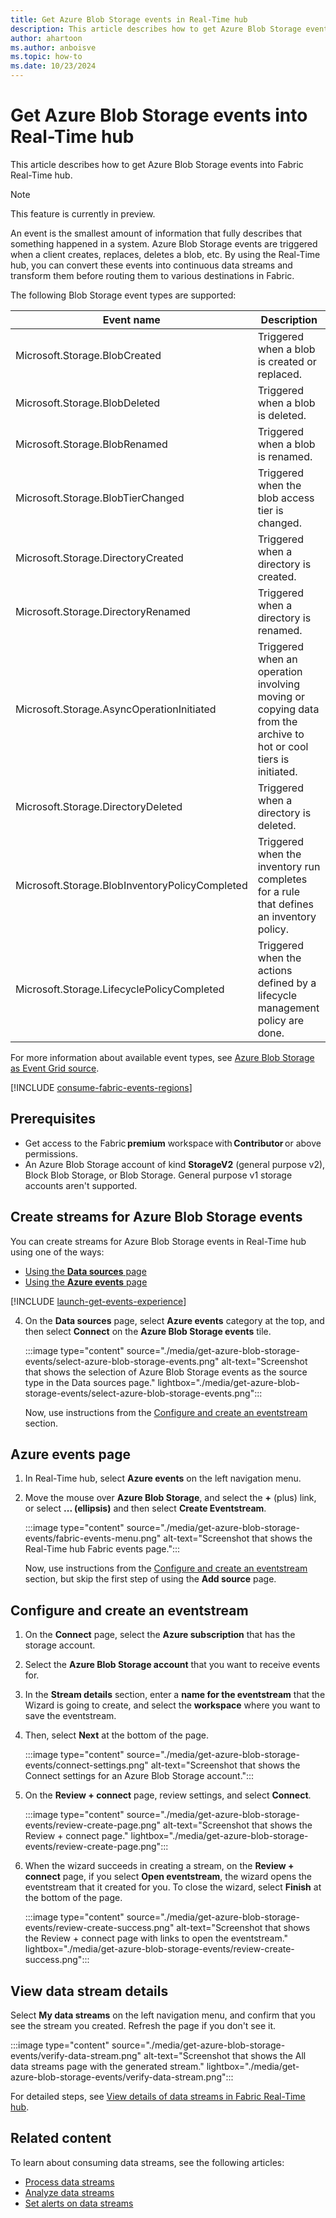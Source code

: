```yaml
---
title: Get Azure Blob Storage events in Real-Time hub
description: This article describes how to get Azure Blob Storage events as an eventstream in Fabric Real-Time hub.
author: ahartoon
ms.author: anboisve
ms.topic: how-to
ms.date: 10/23/2024
---
```


# Get Azure Blob Storage events into Real-Time hub 

This article describes how to get Azure Blob Storage events into Fabric Real-Time hub.

> [!NOTE]
> This feature is currently in preview.

An event is the smallest amount of information that fully describes that something happened in a system. Azure Blob Storage events are triggered when a client creates, replaces, deletes a blob, etc. By using the Real-Time hub, you can convert these events into continuous data streams and transform them before routing them to various destinations in Fabric.

The following Blob Storage event types are supported:

|Event name|Description|
|-------|------------|
|Microsoft.Storage.BlobCreated|Triggered when a blob is created or replaced.|
|Microsoft.Storage.BlobDeleted                    |Triggered when a blob is deleted.|
|Microsoft.Storage.BlobRenamed                    |Triggered when a blob is renamed.|
|Microsoft.Storage.BlobTierChanged                |Triggered when the blob access tier is changed.|
|Microsoft.Storage.DirectoryCreated               |Triggered when a directory is created.|
|Microsoft.Storage.DirectoryRenamed               |Triggered when a directory is renamed.|
|Microsoft.Storage.AsyncOperationInitiated        |Triggered when an operation involving moving or copying data from the archive to hot or cool tiers is initiated.|
|Microsoft.Storage.DirectoryDeleted               |Triggered when a directory is deleted.|
|Microsoft.Storage.BlobInventoryPolicyCompleted   |Triggered when the inventory run completes for a rule that defines an inventory policy.|
|Microsoft.Storage.LifecyclePolicyCompleted       |Triggered when the actions defined by a lifecycle management policy are done.|

For more information about available event types, see [Azure Blob Storage as Event Grid source](/azure/event-grid/event-schema-blob-storage).

[!INCLUDE [consume-fabric-events-regions](./includes/consume-fabric-events-regions.md)]

## Prerequisites

- Get access to the Fabric **premium** workspace with **Contributor** or above permissions.
- An Azure Blob Storage account of kind **StorageV2** (general purpose v2), Block Blob Storage, or Blob Storage. General purpose v1 storage accounts aren't supported.

## Create streams for Azure Blob Storage events

You can create streams for Azure Blob Storage events in Real-Time hub using one of the ways:

- [Using the **Data sources** page](#data-sources-page)
- [Using the **Azure events** page](#azure-events-page)

[!INCLUDE [launch-get-events-experience](./includes/launch-get-events-experience.md)]

4. On the **Data sources** page, select **Azure events** category at the top, and then select **Connect** on the **Azure Blob Storage events** tile. 

    :::image type="content" source="./media/get-azure-blob-storage-events/select-azure-blob-storage-events.png" alt-text="Screenshot that shows the selection of Azure Blob Storage events as the source type in the Data sources page." lightbox="./media/get-azure-blob-storage-events/select-azure-blob-storage-events.png":::

    Now, use instructions from the [Configure and create an eventstream](#configure-and-create-an-eventstream) section.

## Azure events page

1. In Real-Time hub, select **Azure events** on the left navigation menu.
1. Move the mouse over **Azure Blob Storage**, and select the **+** (plus) link, or select **... (ellipsis)** and then select **Create Eventstream**.

    :::image type="content" source="./media/get-azure-blob-storage-events/fabric-events-menu.png" alt-text="Screenshot that shows the Real-Time hub Fabric events page.":::
    
    Now, use instructions from the [Configure and create an eventstream](#configure-and-create-an-eventstream) section, but skip the first step of using the **Add source** page.

## Configure and create an eventstream

1. On the **Connect** page, select the **Azure subscription** that has the storage account.
1. Select the **Azure Blob Storage account** that you want to receive events for.
1. In the **Stream details** section, enter a **name for the eventstream** that the Wizard is going to create, and select the **workspace** where you want to save the eventstream.
1. Then, select **Next** at the bottom of the page.

    :::image type="content" source="./media/get-azure-blob-storage-events/connect-settings.png" alt-text="Screenshot that shows the Connect settings for an Azure Blob Storage account.":::
1. On the **Review + connect** page, review settings, and select **Connect**.

    :::image type="content" source="./media/get-azure-blob-storage-events/review-create-page.png" alt-text="Screenshot that shows the Review + connect page." lightbox="./media/get-azure-blob-storage-events/review-create-page.png":::
1. When the wizard succeeds in creating a stream, on the **Review + connect** page, if you select **Open eventstream**, the wizard opens the eventstream that it created for you. To close the wizard, select **Finish** at the bottom of the page.

    :::image type="content" source="./media/get-azure-blob-storage-events/review-create-success.png" alt-text="Screenshot that shows the Review + connect page with links to open the eventstream." lightbox="./media/get-azure-blob-storage-events/review-create-success.png":::

## View data stream details
Select **My data streams** on the left navigation menu, and confirm that you see the stream you created. Refresh the page if you don't see it. 

:::image type="content" source="./media/get-azure-blob-storage-events/verify-data-stream.png" alt-text="Screenshot that shows the All data streams page with the generated stream." lightbox="./media/get-azure-blob-storage-events/verify-data-stream.png":::

For detailed steps, see [View details of data streams in Fabric Real-Time hub](view-data-stream-details.md).


## Related content

To learn about consuming data streams, see the following articles:

- [Process data streams](process-data-streams-using-transformations.md)
- [Analyze data streams](analyze-data-streams-using-kql-table-queries.md)
- [Set alerts on data streams](set-alerts-data-streams.md)
